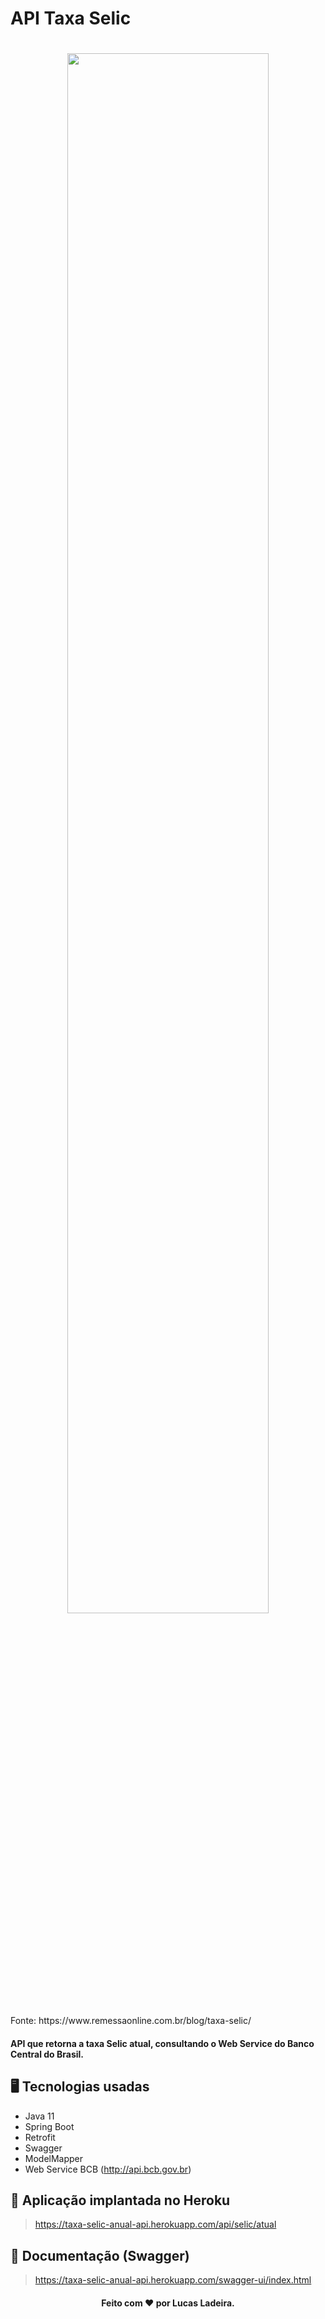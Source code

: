 # API Taxa Selic

<h1 align="center">
  <img src="https://user-images.githubusercontent.com/78936074/191510201-70ca08e4-12f1-4e78-8fd7-66f8b6f458f8.png" width="80%">
</h1>
Fonte: https://www.remessaonline.com.br/blog/taxa-selic/

<h4>
  API que retorna a taxa Selic atual, consultando o Web Service do Banco Central do Brasil.
</h4>

## 🖥️ Tecnologias usadas
  * Java 11
  * Spring Boot
  * Retrofit
  * Swagger
  * ModelMapper
  * Web Service BCB (http://api.bcb.gov.br)

## 🚀 Aplicação implantada no Heroku
> https://taxa-selic-anual-api.herokuapp.com/api/selic/atual

## 📄 Documentação (Swagger)
> https://taxa-selic-anual-api.herokuapp.com/swagger-ui/index.html

<h4 align="center">
  Feito com ❤️ por Lucas Ladeira.
</h4>
